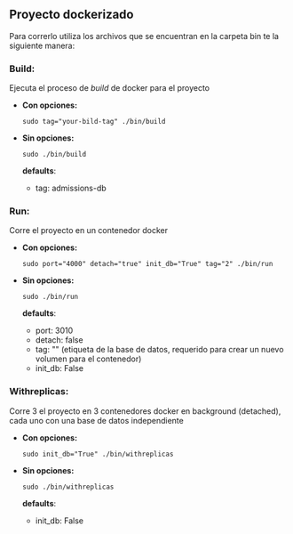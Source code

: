 ## Proyecto dockerizado

Para correrlo utiliza los archivos que se encuentran en la carpeta bin te la siguiente manera:

### Build:

Ejecuta el proceso de *build* de docker para el proyecto

- **Con opciones:**

  `sudo tag="your-bild-tag" ./bin/build`

- **Sin opciones:**

  `sudo ./bin/build`

  **defaults**:
    - tag: admissions-db

### Run:

Corre el proyecto en un contenedor docker

- **Con opciones:**

  `sudo port="4000" detach="true" init_db="True" tag="2" ./bin/run`

- **Sin opciones:**

  `sudo ./bin/run`
  
  **defaults**:
    - port: 3010
    - detach: false
    - tag: "" (etiqueta de la base de datos, requerido para crear un nuevo volumen para el contenedor)
    - init_db: False

### Withreplicas:

Corre 3 el proyecto en 3 contenedores docker en background (detached), cada uno con una base de datos independiente

- **Con opciones:**

  `sudo init_db="True" ./bin/withreplicas`

- **Sin opciones:**

  `sudo ./bin/withreplicas`
  
  **defaults**:
    - init_db: False
